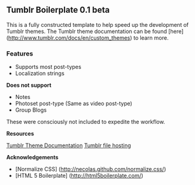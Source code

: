 Tumblr Boilerplate 0.1 beta
--------------------------------------

This is a fully constructed template to help speed up the development of Tumblr themes. The Tumblr theme documentation can be found [here] (http://www.tumblr.com/docs/en/custom_themes) to learn more.


### Features ###

* Supports most post-types
* Localization strings

__Does not support__

* Notes
* Photoset post-type (Same as video post-type)
* Group Blogs

These were consciously not included to expedite the workflow.

__Resources__

[Tumblr Theme Documentation](http://www.tumblr.com/docs/en/custom_themes)
[Tumblr file hosting](http://www.tumblr.com/themes/upload_static_file)

__Acknowledgements__

* [Normalize CSS] (http://necolas.github.com/normalize.css/)
* [HTML 5 Boilerplate] (http://html5boilerplate.com/)